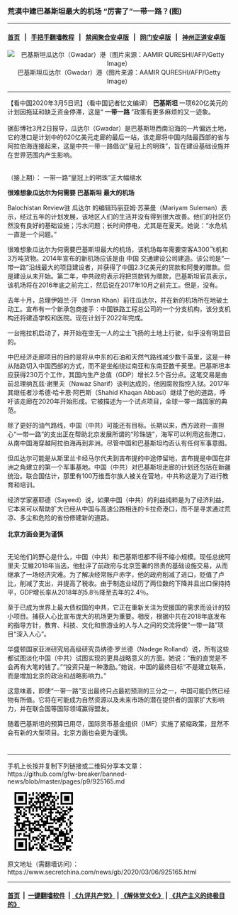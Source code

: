### 荒漠中建巴基斯坦最大的机场 “厉害了”一带一路？(图)
------------------------

#### [首页](https://github.com/gfw-breaker/banned-news/blob/master/README.md) &nbsp;&nbsp;|&nbsp;&nbsp; [手把手翻墙教程](https://github.com/gfw-breaker/guides/wiki) &nbsp;&nbsp;|&nbsp;&nbsp; [禁闻聚合安卓版](https://github.com/gfw-breaker/bn-android) &nbsp;&nbsp;|&nbsp;&nbsp; [网门安卓版](https://github.com/oGate2/oGate) &nbsp;&nbsp;|&nbsp;&nbsp; [神州正道安卓版](https://github.com/SzzdOgate/update) 



<div class="article_right" style="fone-color:#000">
 <p style="text-align:center">
  <img alt="巴基斯坦瓜达尔（Gwadar）港（图片来源：AAMIR QURESHI/AFP/Getty Image）" src="//img3.secretchina.com/pic/2020/3-5/p2640972a187120332-ss.jpg" style="height:337px; width:600px"/>
  <br>
   巴基斯坦瓜达尔（Gwadar）港（图片来源：AAMIR QURESHI/AFP/Getty Image）
   <span id="hideid" name="hideid" style="color:red;display:none;">
    <span href="https://www.secretchina.com">
    </span>
   </span>
  </br>
 </p>
 <div id="txt-mid1-t21-2017">
  

---


  </div>
 </div>
 <p>
  【看中国2020年3月5日讯】（看中国记者忆文编译）
  <strong>
   巴基斯坦
  </strong>
  一项620亿美元的计划因拖延和缺乏资金停滞，这是“
  <strong>
   <span href="https://www.secretchina.com/news/gb/tag/一带一路" target="_blank">
    一带一路
   </span>
  </strong>
  ”政策有更多麻烦的又一迹象。
  <br>
   <br>
    据彭博社3月2日报导，瓜达尔（Gwadar）是巴基斯坦西南沿海的一片偏远土地，它的港口是计划中的620亿美元走廊的最后一站，该走廊将中国内陆最西部的省与阿拉伯海连接起来，这是中共一带一路倡议“皇冠上的明珠”，旨在建设基础设施并在世界范围内产生影响。
    <span id="hideid" name="hideid" style="color:red;display:none;">
     <span href="https://www.secretchina.com">
     </span>
    </span>
   </br>
  </br>
 </p>
 <p>
  （接上期）：
  <span href="https://edit2016.secretchina.com/cms2016/showatext?id=925160&amp;admin=admin&amp;code=gb">
   一带一路“皇冠上的明珠”正大幅缩水
  </span>
 </p>
 <p>
  <strong>
   很难想象瓜达尔为何需要
   <span href="https://www.secretchina.com/news/gb/tag/巴基斯坦" target="_blank">
    巴基斯坦
   </span>
   最大的机场
  </strong>
 </p>
 <p>
  Balochistan Review驻
  <span href="https://www.secretchina.com/news/gb/tag/瓜达尔" target="_blank">
   瓜达尔
  </span>
  的编辑玛丽亚姆·苏莱曼（Mariyam Suleman）表示，经过五年的计划发展，该地区人们的生活并没有得到很大改善。他们的社区仍然没有良好的基础设施；污水问题；长时间停电，尤其是在夏天。她说：“水危机一直是一个问题。”
 </p>
 <p>
  很难想象瓜达尔为何需要巴基斯坦最大的机场，该机场每年需要空客A300飞机和3万吨货物。2014年宣布的新机场应该是由
  <span href="https://www.secretchina.com" target="_blank">
   中国
  </span>
  交通建设公司建造。该公司是“一带一路”沿线最大的项目建设者，并获得了中国2.3亿美元的贷款和阿曼的赠款。但是建设从未开始。第二年，中共政府表示将把贷款转为赠款，巴基斯坦官员表示，该机场将在2016年底之前完工，然后说在2017年10月之前完工。但是，没有。
 </p>
 <p>
  去年十月，总理伊姆兰·汗（Imran Khan）前往瓜达尔，并在新的机场所在地破土动工。宣布有一个新承包商接手：中国铁路工程总公司的一个分支机构，该分支机构还将建造学校和医院。现在计划于2022年完成。
 </p>
 <p>
  一台拖拉机启动了，并开始在空无一人的尘土飞扬的土地上行驶，似乎没有明显目的。
 </p>
 <p>
  中巴经济走廊项目的目的是将从中东的石油和天然气路线减少数千英里，这是一种从陆路切入中国西部的方式，而不是坐船绕过南亚和东南亚数千英里。巴基斯坦本应获得230万个工作，其国内生产总值（GDP）增长2.5个百分点。这笔交易是由前总理纳瓦兹·谢里夫（Nawaz Sharif）谈判达成的，他因腐败指控入狱。2017年其继任者沙希德·哈卡恩·阿巴斯（Shahid Khaqan Abbasi）继续了他的道路，呼吁该走廊在2020年开始形成。它被描述为一个试点项目，全球一带一路国家的典范。
 </p>
 <p>
  除了更好的油气路线，中国（中共）可能还有目标。长期以来，西方政府一直担心“一带一路”的支出正在帮助北京发展所谓的“珍珠链”，海军可以利用这些港口，从南中国海穿越阿拉伯海再到非洲。尽管中国和巴基斯坦均否认有任何军事意图。
 </p>
 <p>
  但瓜达尔可能是从斯里兰卡经马尔代夫到吉布提的中途停留地，吉布提是中国在非洲之角建立的第一个军事基地。中国（中共）对巴基斯坦走廊的计划还包括在新疆统治。联合国估计，那里有100万维吾尔族人被关在营地，中共称这是为了进行教育和培训。
 </p>
 <p>
  经济学家塞耶德（Sayeed）说，如果中国（中共）的利益纯粹是为了经济利益，它本来可以帮助扩大已经从中国与高速公路相连的卡拉奇港口，而不是寻求通过荒凉、多尘和危险的省份修建新的道路。
  <br>
   <br>
    <strong>
     北京方面会更为谨慎
    </strong>
   </br>
  </br>
 </p>
 <p>
  无论他们的野心是什么，中国（中共）和巴基斯坦都不得不缩小规模。现任总统阿里夫·艾維2018年当选，他批评了前政府与北京签署的昂贵的基础设施交易，从而继承了一场经济灾难。为了解决经常账户赤字，他的政府削减了进口，贬值了卢比，削减了支出，并提高了税收。由于制造业经历了两位数的下降并且出口保持持平，GDP增长率从2018年的5.8％降至去年的2.4％。
 </p>
 <p>
  至于已成为世界上最大债权国的中共，它正在重新关注为受援国的需求而设计的较小项目。捕获人心比宣布庞大的机场更为重要。相反，根据中共在2018年底发布的指导方针，教育、科技、文化和旅游业的人与人之间的交流将使“一带一路”项目“深入人心”。
 </p>
 <p>
  华盛顿国家亚洲研究局高级研究员纳德·罗兰德（Nadege Rolland）说，所有这些都试图淡化中国（中共）试图实现的更具战略意义的方面。她说：“我的直觉是不会再有大笔的钱了。”“投资只是一种激励。”她说，中国的最终目标“不是建立联系，而是增加北京的政治和战略影响力。”
 </p>
 <p>
  这意味着，即使“一带一路”支出最终只占最初预测的三分之一，中国可能仍然已经物有所值。它将在可能成为自然资源以及未来市场的潜在提供者的国家扩大影响力，并在联合国等国际领域赢得盟友。
 </p>
 <p>
  随着巴基斯坦的预算已用尽，国际货币基金组织（IMF）实施了紧缩政策，显然不会有新的大型项目。北京方面也会更为谨慎。
  <center>
   <div>
    <div id="txt-mid2-t22-2017" style="display: block;  max-height: 351px;  overflow: hidden;">
     <div id="SC-21xxx">
     </div>
     <ins class="adsbygoogle" data-ad-client="ca-pub-1276641434651360" data-ad-format="auto" data-ad-slot="4301710469" data-full-width-responsive="true" style="display:block">
     </ins>
    </div>
   </div>
  </center>
  <div style="padding-top:12px;">
  </div>
 </p>
</div>

<hr/>
手机上长按并复制下列链接或二维码分享本文章：<br/>
https://github.com/gfw-breaker/banned-news/blob/master/pages/p9/925165.md <br/>
<a href='https://github.com/gfw-breaker/banned-news/blob/master/pages/p9/925165.md'><img src='https://github.com/gfw-breaker/banned-news/blob/master/pages/p9/925165.md.png'/></a> <br/>
原文地址（需翻墙访问）：https://www.secretchina.com/news/gb/2020/03/06/925165.html


------------------------
#### [首页](https://github.com/gfw-breaker/banned-news/blob/master/README.md) &nbsp;|&nbsp; [一键翻墙软件](https://github.com/gfw-breaker/nogfw/blob/master/README.md) &nbsp;| [《九评共产党》](https://github.com/gfw-breaker/9ping.md/blob/master/README.md#九评之一评共产党是什么) | [《解体党文化》](https://github.com/gfw-breaker/jtdwh.md/blob/master/README.md) | [《共产主义的终极目的》](https://github.com/gfw-breaker/gczydzjmd.md/blob/master/README.md)


<img src='http://gfw-breaker.win/banned-news/pages/p9/925165.md' width='0px' height='0px'/>